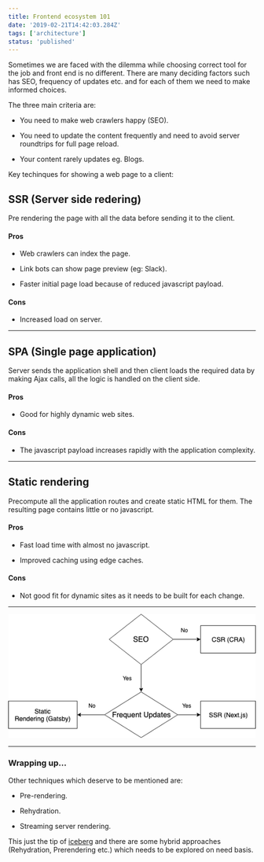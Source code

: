 ```yaml
---
title: Frontend ecosystem 101
date: '2019-02-21T14:42:03.284Z'
tags: ['architecture']
status: 'published'
---
```


Sometimes we are faced with the dilemma while choosing correct tool
for the job and front end is no different. There are many deciding
factors such has SEO, frequency of updates etc. and for each of them
we need to make informed choices.

The three main criteria are:

* You need to make web crawlers happy (SEO).

* You need to update the content frequently and need to avoid server roundtrips for full page reload.

* Your content rarely updates eg. Blogs.

Key techinques for showing a web page to a client:

## SSR (Server side redering)

Pre rendering the page with all the data before sending it to the client.

#### Pros

* Web crawlers can index the page.

* Link bots can show page preview (eg: Slack).

* Faster initial page load because of reduced javascript payload.

#### Cons

* Increased load on server.

----


## SPA (Single page application)

Server sends the application shell and then client loads the required data by
making Ajax calls, all the logic is handled on the client side.

#### Pros

* Good for highly dynamic web sites.

#### Cons

* The javascript payload increases rapidly with the application complexity.

---

## Static rendering

Precompute all the application routes and create static HTML for them.
The resulting page contains little or no javascript.

#### Pros

* Fast load time with almost no javascript.

* Improved caching using edge caches.

#### Cons

* Not good fit for dynamic sites as it needs to be built for each change.

---


![Frontend Ecosystem](./react-ecosystem.png)

---

### Wrapping up...

Other techniques which deserve to be mentioned are:

* Pre-rendering.

* Rehydration.

* Streaming server rendering.

This just the tip of [iceberg](https://developers.google.com/web/updates/2019/02/rendering-on-the-web) and there
are some hybrid approaches (Rehydration, Prerendering etc.) which needs to be explored on need basis.

